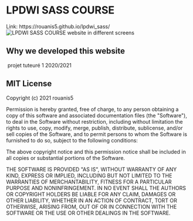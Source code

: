 <h1>LPDWI SASS COURSE</h1>
Link: https://rouanis5.github.io/lpdwi_sass/
<img src="" alt="LPDWI SASS COURSE website in different screens">

<h2>Why we developed this website</h2>
<img src="https://rouanis5.github.io/lpdwi_sass/images/img1.png" alt="">
projet tuteuré 1 2020/2021
<h2>MIT License</h2>

Copyright (c) 2021 rouanis5

Permission is hereby granted, free of charge, to any person obtaining a copy
of this software and associated documentation files (the "Software"), to deal
in the Software without restriction, including without limitation the rights
to use, copy, modify, merge, publish, distribute, sublicense, and/or sell
copies of the Software, and to permit persons to whom the Software is
furnished to do so, subject to the following conditions:

The above copyright notice and this permission notice shall be included in all
copies or substantial portions of the Software.

THE SOFTWARE IS PROVIDED "AS IS", WITHOUT WARRANTY OF ANY KIND, EXPRESS OR
IMPLIED, INCLUDING BUT NOT LIMITED TO THE WARRANTIES OF MERCHANTABILITY,
FITNESS FOR A PARTICULAR PURPOSE AND NONINFRINGEMENT. IN NO EVENT SHALL THE
AUTHORS OR COPYRIGHT HOLDERS BE LIABLE FOR ANY CLAIM, DAMAGES OR OTHER
LIABILITY, WHETHER IN AN ACTION OF CONTRACT, TORT OR OTHERWISE, ARISING FROM,
OUT OF OR IN CONNECTION WITH THE SOFTWARE OR THE USE OR OTHER DEALINGS IN THE
SOFTWARE.
